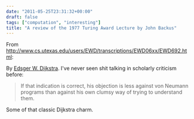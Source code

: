 ```yaml
---
date: "2011-05-25T23:31:32+00:00"
draft: false
tags: ["computation", "interesting"]
title: "A review of the 1977 Turing Award Lecture by John Backus"
---
```

From http://www.cs.utexas.edu/users/EWD/transcriptions/EWD06xx/EWD692.html:

By [Edsger W. Dijkstra](http://en.wikipedia.org/wiki/Edsger_W._Dijkstra). I've never seen shit talking in scholarly criticism before:

> If that indication is correct, his objection is less against von Neumann programs than against his own clumsy way of trying to understand them.

Some of that classic Dijkstra charm.
